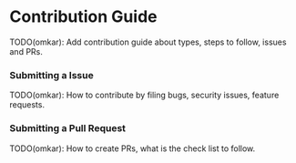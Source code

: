 # Contribution Guide
TODO(omkar): Add contribution guide about types, steps to follow, issues and PRs.

### Submitting a Issue
TODO(omkar): How to contribute by filing bugs, security issues, feature requests.

### Submitting a Pull Request
TODO(omkar): How to create PRs, what is the check list to follow.
